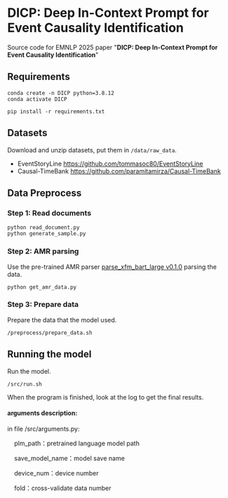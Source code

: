 # DICP: Deep In-Context Prompt for Event Causality Identification

Source code for EMNLP 2025 paper "**DICP: Deep In-Context Prompt for Event Causality Identification**"

## Requirements

```shell
conda create -n DICP python=3.8.12
conda activate DICP
```

```shell
pip install -r requirements.txt
```
## Datasets

Download and unzip datasets, put them in `/data/raw_data`.

- EventStoryLine
  https://github.com/tommasoc80/EventStoryLine
- Causal-TimeBank
  https://github.com/paramitamirza/Causal-TimeBank

## Data Preprocess

### Step 1: Read documents
```
python read_document.py
python generate_sample.py
```

### Step 2: AMR parsing

Use the pre-trained AMR parser [parse_xfm_bart_large v0.1.0](https://github.com/bjascob/amrlib) parsing the data.

```
python get_amr_data.py
```

### Step 3: Prepare data

Prepare the data that the model used.

```
/preprocess/prepare_data.sh
```

## Running the model

Run the model.

```
/src/run.sh
```

When the program is finished, look at the log to get the final results.

#### arguments description:

in file /src/arguments.py:

    plm_path：pretrained language model path

    save_model_name：model save name

    device_num：device number

    fold：cross-validate data number
